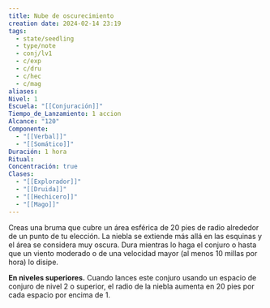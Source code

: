 ```yaml
---
title: Nube de oscurecimiento
creation date: 2024-02-14 23:19
tags:
  - state/seedling
  - type/note
  - conj/lv1
  - c/exp
  - c/dru
  - c/hec
  - c/mag
aliases: 
Nivel: 1
Escuela: "[[Conjuración]]"
Tiempo_de_Lanzamiento: 1 accion
Alcance: "120"
Componente:
  - "[[Verbal]]"
  - "[[Somático]]"
Duración: 1 hora
Ritual: 
Concentración: true
Clases:
  - "[[Explorador]]"
  - "[[Druida]]"
  - "[[Hechicero]]"
  - "[[Mago]]"
---
```

Creas una bruma que cubre un área esférica de 20 pies de radio alrededor de un punto de tu elección. La niebla se extiende más allá en las esquinas y el área se considera muy oscura. Dura mientras lo haga el conjuro o hasta que un viento moderado o de una velocidad mayor (al menos 10 millas por hora) lo disipe.

**En niveles superiores.** Cuando lances este conjuro usando un espacio de conjuro de nivel 2 o superior, el radio de la niebla aumenta en 20 pies por cada espacio por encima de 1.